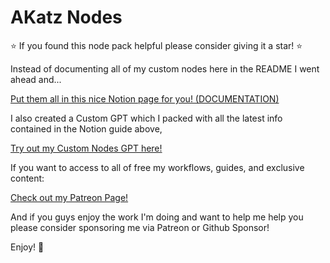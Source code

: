 # AKatz Nodes

⭐ If you found this node pack helpful please consider giving it a star! ⭐

Instead of documenting all of my custom nodes here in the README I went ahead and...

[Put them all in this nice Notion page for you! (DOCUMENTATION)](https://cyber-damselfly-b6c.notion.site/45afd79f56934fc3acbfbaea7eff09a8?v=5e244178ec934b6aaf05e0d0cf3bdc43)

I also created a Custom GPT which I packed with all the latest info contained in the Notion guide above,

[Try out my Custom Nodes GPT here!](https://chatgpt.com/g/g-Trapl2Fno-akatz-custom-nodes-guide)

If you want to access to all of free my workflows, guides, and exclusive content:

[Check out my Patreon Page!](https://patreon.com/Akatz?utm_medium=unknown&utm_source=join_link&utm_campaign=creatorshare_creator&utm_content=copyLink)

And if you guys enjoy the work I'm doing and want to help me help you please consider sponsoring me via Patreon or Github Sponsor!

Enjoy! 💜
